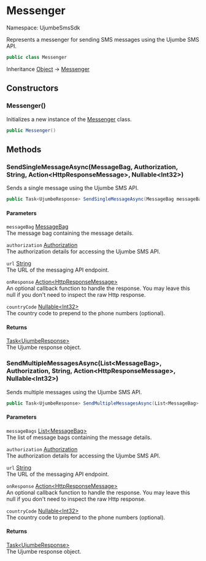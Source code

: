 # Messenger

Namespace: UjumbeSmsSdk

Represents a messenger for sending SMS messages using the Ujumbe SMS API.

```csharp
public class Messenger
```

Inheritance [Object](https://docs.microsoft.com/en-us/dotnet/api/system.object) → [Messenger](./ujumbesmssdk.messenger.md)

## Constructors

### **Messenger()**

Initializes a new instance of the [Messenger](./ujumbesmssdk.messenger.md) class.

```csharp
public Messenger()
```

## Methods

### **SendSingleMessageAsync(MessageBag, Authorization, String, Action&lt;HttpResponseMessage&gt;, Nullable&lt;Int32&gt;)**

Sends a single message using the Ujumbe SMS API.

```csharp
public Task<UjumbeResponse> SendSingleMessageAsync(MessageBag messageBag, Authorization authorization, string url, Action<HttpResponseMessage> onResponse, Nullable<int> countryCode)
```

#### Parameters

`messageBag` [MessageBag](./ujumbesmssdk.request.messagebag.md)<br>
The message bag containing the message details.

`authorization` [Authorization](./ujumbesmssdk.request.authorization.md)<br>
The authorization details for accessing the Ujumbe SMS API.

`url` [String](https://docs.microsoft.com/en-us/dotnet/api/system.string)<br>
The URL of the messaging API endpoint.

`onResponse` [Action&lt;HttpResponseMessage&gt;](https://docs.microsoft.com/en-us/dotnet/api/system.action-1)<br>
An optional callback function to handle the response. You may leave this null if you don't need to inspect the raw Http response.

`countryCode` [Nullable&lt;Int32&gt;](https://docs.microsoft.com/en-us/dotnet/api/system.nullable-1)<br>
The country code to prepend to the phone numbers (optional).

#### Returns

[Task&lt;UjumbeResponse&gt;](https://docs.microsoft.com/en-us/dotnet/api/system.threading.tasks.task-1)<br>
The Ujumbe response object.

### **SendMultipleMessagesAsync(List&lt;MessageBag&gt;, Authorization, String, Action&lt;HttpResponseMessage&gt;, Nullable&lt;Int32&gt;)**

Sends multiple messages using the Ujumbe SMS API.

```csharp
public Task<UjumbeResponse> SendMultipleMessagesAsync(List<MessageBag> messageBags, Authorization authorization, string url, Action<HttpResponseMessage> onResponse, Nullable<int> countryCode)
```

#### Parameters

`messageBags` [List&lt;MessageBag&gt;](https://docs.microsoft.com/en-us/dotnet/api/system.collections.generic.list-1)<br>
The list of message bags containing the message details.

`authorization` [Authorization](./ujumbesmssdk.request.authorization.md)<br>
The authorization details for accessing the Ujumbe SMS API.

`url` [String](https://docs.microsoft.com/en-us/dotnet/api/system.string)<br>
The URL of the messaging API endpoint.

`onResponse` [Action&lt;HttpResponseMessage&gt;](https://docs.microsoft.com/en-us/dotnet/api/system.action-1)<br>
An optional callback function to handle the response. You may leave this null if you don't need to inspect the raw Http response.

`countryCode` [Nullable&lt;Int32&gt;](https://docs.microsoft.com/en-us/dotnet/api/system.nullable-1)<br>
The country code to prepend to the phone numbers (optional).

#### Returns

[Task&lt;UjumbeResponse&gt;](https://docs.microsoft.com/en-us/dotnet/api/system.threading.tasks.task-1)<br>
The Ujumbe response object.
